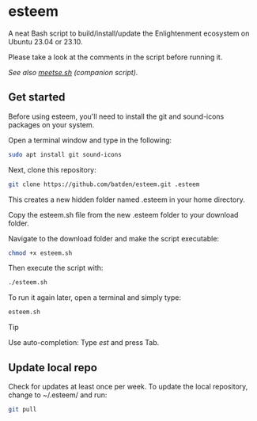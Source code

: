 # esteem

A neat Bash script to build/install/update the Enlightenment ecosystem on Ubuntu 23.04 or 23.10.

Please take a look at the comments in the script before running it.

*See also [meetse.sh](https://github.com/batden/meetse) (companion script).*

## Get started

Before using esteem, you'll need to install the git and sound-icons packages on your system.

Open a terminal window and type in the following:

```bash
sudo apt install git sound-icons
```

Next, clone this repository:

```bash
git clone https://github.com/batden/esteem.git .esteem
```

This creates a new hidden folder named .esteem in your home directory.

Copy the esteem.sh file from the new .esteem folder to your download folder.

Navigate to the download folder and make the script executable:

```bash
chmod +x esteem.sh
```

Then execute the script with:

```bash
./esteem.sh
```

To run it again later, open a terminal and simply type:

```bash
esteem.sh
```

> [!TIP]
> Use auto-completion: Type *est* and press Tab.

## Update local repo

Check for updates at least once per week.
To update the local repository, change to ~/.esteem/ and run:

```bash
git pull
```
